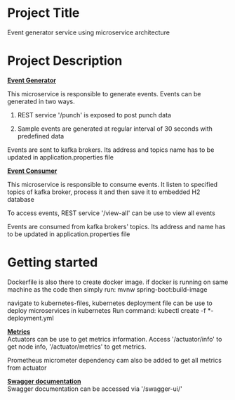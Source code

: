 # Project Title
Event generator service using microservice architecture

# Project Description

<u><strong>
Event Generator
</u></strong>

This microservice is responsible to generate events. Events can be generated in two ways. 

1) REST service '/punch' is exposed to post punch data

2) Sample events are generated at regular interval of 30 seconds with predefined data

Events are sent to kafka brokers. Its address and topics name has to be updated in application.properties file


<u><strong>
Event Consumer
</u></strong>

This microservice is responsible to consume events. It listen to specified topics of kafka broker, process it and then save it to embedded H2 database

To access events, REST service '/view-all' can be use to view all events  

Events are consumed from kafka brokers' topics. Its address and name has to be updated in application.properties file


# Getting started
Dockerfile is also there to create docker image. if docker is running on same machine as the code then simply run: 
	mvnw spring-boot:build-image
 
navigate to kubernetes-files, kubernetes deployment file can be use to deploy microservices in kubernetes
Run command: 
	kubectl create -f *-deployment.yml

<u><strong> Metrics </u></strong> <br/>
Actuators can be use to get metrics information. Access '/actuator/info' to get node info, '/actuator/metrics' to get metrics. 

Prometheus micrometer dependency cam also be added to get all metrics from actuator 

<u><strong>Swagger documentation </u></strong><br/>
Swagger documentation can be accessed via '/swagger-ui/'